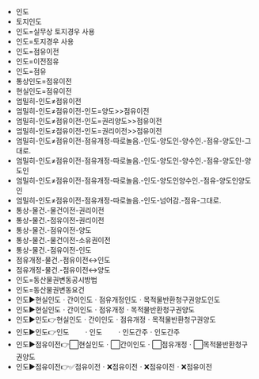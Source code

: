 - 인도
- 토지인도
- 인도=실무상 토지경우 사용
- 인도=토지경우 사용
- 인도=점유이전
- 인도=이전점유
- 인도=점유
- 통상인도=점유이전
- 현실인도=점유이전
- 엄밀히-인도≠점유이전
- 엄밀히-인도≠점유이전-인도=양도>>점유이전
- 엄밀히-인도≠점유이전-인도=권리양도>>점유이전
- 엄밀히-인도≠점유이전-인도=권리이전>>점유이전
- 엄밀히-인도≠점유이전-점유개정-따로놀음.-인도-양도인-양수인.-점유-양도인-그대로.
- 엄밀히-인도≠점유이전-점유개정-따로놀음.-인도-양도인-양수인.-점유-양도인-양도인
- 엄밀히-인도≠점유이전-점유개정-따로놀음.-인도-양도인양수인.-점유-양도인양도인
- 엄밀히-인도≠점유이전-점유개정-따로놀음.-인도-넘어감.-점유-그대로.
- 통상-물건.-물건이전-권리이전
- 통상-물건.-점유이전-권리이전
- 통상-물건.-점유이전-양도
- 통상-물건.-물건이전-소유권이전
- 통상-물건.-점유이전-인도
- 점유개정-물건.-점유이전↔인도
- 점유개정-물건.-점유이전↔양도
- 인도=동산물권변동공시방법
- 인도=동산물권변동요건
- 인도▶️현실인도ㆍ간이인도ㆍ점유개정인도ㆍ목적물반환청구권양도인도
- 인도▶️현실인도ㆍ간이인도ㆍ점유개정ㆍ목적물반환청구권양도
- 인도▶️인도👉현실인도ㆍ간이인도ㆍ점유개정ㆍ목적물반환청구권양도
- 인도▶️인도👉인도　　ㆍ인도　　ㆍ인도간주ㆍ인도간주
- 인도▶️점유이전👉⬜현실인도ㆍ⬜간이인도ㆍ⬜점유개정ㆍ⬜목적물반환청구권양도
- 인도▶️점유이전👉✅점유이전ㆍ❌점유이전ㆍ❌점유이전ㆍ❌점유이전
